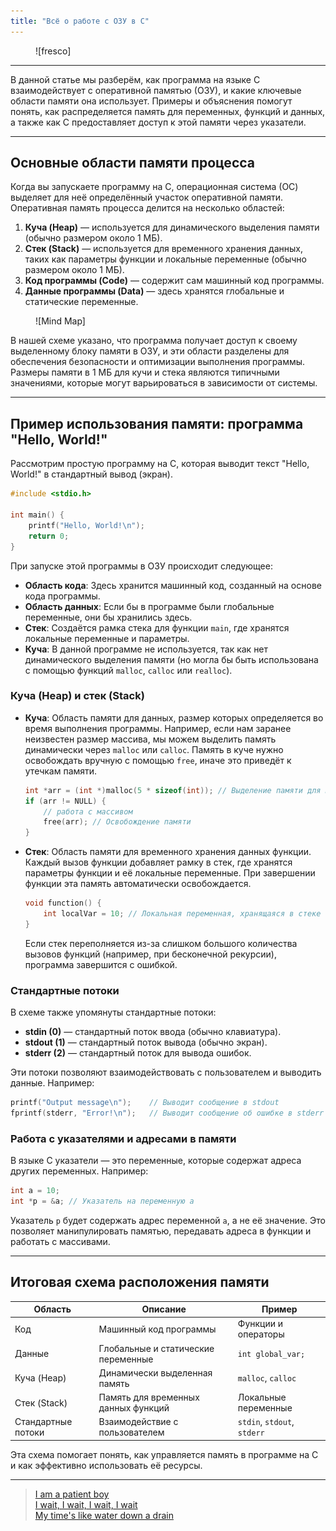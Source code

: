 ```yaml
---
title: "Всё о работе с ОЗУ в C"
---
```


<figure markdown="span">
  ![fresco]
</figure>

***

В данной статье мы разберём, как программа на языке C взаимодействует с оперативной памятью (ОЗУ), и какие ключевые области памяти она использует. Примеры и объяснения помогут понять, как распределяется память для переменных, функций и данных, а также как C предоставляет доступ к этой памяти через указатели.

***

## **Основные области памяти процесса**

Когда вы запускаете программу на C, операционная система (ОС) выделяет для неё определённый участок оперативной памяти. Оперативная память процесса делится на несколько областей:

1. **Куча (Heap)** — используется для динамического выделения памяти (обычно размером около 1 МБ).
2. **Стек (Stack)** — используется для временного хранения данных, таких как параметры функции и локальные переменные (обычно размером около 1 МБ).
3. **Код программы (Code)** — содержит сам машинный код программы.
4. **Данные программы (Data)** — здесь хранятся глобальные и статические переменные.

<figure markdown="span">
  ![Mind Map]
</figure>

В нашей схеме указано, что программа получает доступ к своему выделенному блоку памяти в ОЗУ, и эти области разделены для обеспечения безопасности и оптимизации выполнения программы. Размеры памяти в 1 МБ для кучи и стека являются типичными значениями, которые могут варьироваться в зависимости от системы.

***

## **Пример использования памяти: программа "Hello, World!"**

Рассмотрим простую программу на C, которая выводит текст "Hello, World!" в стандартный вывод (экран).

```c
#include <stdio.h>

int main() {
    printf("Hello, World!\n");
    return 0;
}
```

При запуске этой программы в ОЗУ происходит следующее:

* **Область кода**: Здесь хранится машинный код, созданный на основе кода программы.
* **Область данных**: Если бы в программе были глобальные переменные, они бы хранились здесь.
* **Стек**: Создаётся рамка стека для функции `main`, где хранятся локальные переменные и параметры.
* **Куча**: В данной программе не используется, так как нет динамического выделения памяти (но могла бы быть использована с помощью функций `malloc`, `calloc` или `realloc`).

### **Куча (Heap) и стек (Stack)**

*   **Куча**: Область памяти для данных, размер которых определяется во время выполнения программы. Например, если нам заранее неизвестен размер массива, мы можем выделить память динамически через `malloc` или `calloc`. Память в куче нужно освобождать вручную с помощью `free`, иначе это приведёт к утечкам памяти.

    ```c
    int *arr = (int *)malloc(5 * sizeof(int)); // Выделение памяти для массива из 5 элементов
    if (arr != NULL) {
        // работа с массивом
        free(arr); // Освобождение памяти
    }
    ```
*   **Стек**: Область памяти для временного хранения данных функции. Каждый вызов функции добавляет рамку в стек, где хранятся параметры функции и её локальные переменные. При завершении функции эта память автоматически освобождается.

    ```c
    void function() {
        int localVar = 10; // Локальная переменная, хранящаяся в стеке
    }
    ```

    Если стек переполняется из-за слишком большого количества вызовов функций (например, при бесконечной рекурсии), программа завершится с ошибкой.

### **Стандартные потоки**

В схеме также упомянуты стандартные потоки:

* **stdin (0)** — стандартный поток ввода (обычно клавиатура).
* **stdout (1)** — стандартный поток вывода (обычно экран).
* **stderr (2)** — стандартный поток для вывода ошибок.

Эти потоки позволяют взаимодействовать с пользователем и выводить данные. Например:

```c
printf("Output message\n");    // Выводит сообщение в stdout
fprintf(stderr, "Error!\n");   // Выводит сообщение об ошибке в stderr
```

### **Работа с указателями и адресами в памяти**

В языке C указатели — это переменные, которые содержат адреса других переменных. Например:

```c
int a = 10;
int *p = &a; // Указатель на переменную a
```

Указатель `p` будет содержать адрес переменной `a`, а не её значение. Это позволяет манипулировать памятью, передавать адреса в функции и работать с массивами.

***

## Итоговая схема расположения памяти

| Область            | Описание                            | Пример                      |
| ------------------ | ----------------------------------- | --------------------------- |
| Код                | Машинный код программы              | Функции и операторы         |
| Данные             | Глобальные и статические переменные | `int global_var;`           |
| Куча (Heap)        | Динамически выделенная память       | `malloc`, `calloc`          |
| Стек (Stack)       | Память для временных данных функций | Локальные переменные        |
| Стандартные потоки | Взаимодействие с пользователем      | `stdin`, `stdout`, `stderr` |

Эта схема помогает понять, как управляется память в программе на C и как эффективно использовать её ресурсы.

***

> [I am a patient boy<br />
> I wait, I wait, I wait, I wait<br />
> My time's like water down a drain](https://www.youtube.com/watch?v=C3LXkdpHNOQ\&pp=ygUMd2FpdGluZyByb29t)

[fresco]: ../assets/images/fresco.webp
[Mind Map]: ../assets/images/mind_map.webp 
